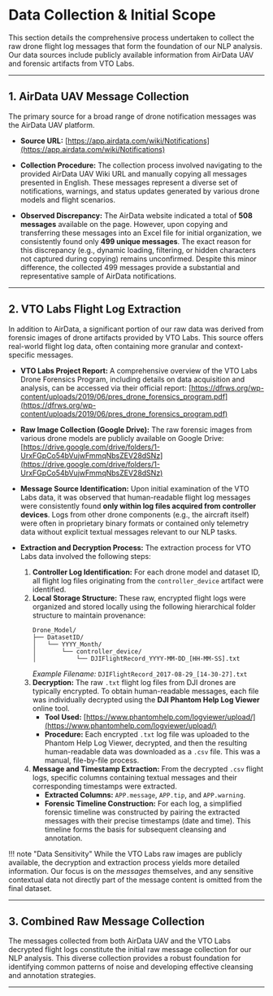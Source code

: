 # Data Collection & Initial Scope

This section details the comprehensive process undertaken to collect the raw drone flight log messages that form the foundation of our NLP analysis. Our data sources include publicly available information from AirData UAV and forensic artifacts from VTO Labs.

---

## 1. AirData UAV Message Collection

The primary source for a broad range of drone notification messages was the AirData UAV platform.

* **Source URL:** [https://app.airdata.com/wiki/Notifications](https://app.airdata.com/wiki/Notifications)

* **Collection Procedure:**
    The collection process involved navigating to the provided AirData UAV Wiki URL and manually copying all messages presented in English. These messages represent a diverse set of notifications, warnings, and status updates generated by various drone models and flight scenarios.

* **Observed Discrepancy:**
    The AirData website indicated a total of **508 messages** available on the page. However, upon copying and transferring these messages into an Excel file for initial organization, we consistently found only **499 unique messages**. The exact reason for this discrepancy (e.g., dynamic loading, filtering, or hidden characters not captured during copying) remains unconfirmed. Despite this minor difference, the collected 499 messages provide a substantial and representative sample of AirData notifications.

---

## 2. VTO Labs Flight Log Extraction

In addition to AirData, a significant portion of our raw data was derived from forensic images of drone artifacts provided by VTO Labs. This source offers real-world flight log data, often containing more granular and context-specific messages.

* **VTO Labs Project Report:**
    A comprehensive overview of the VTO Labs Drone Forensics Program, including details on data acquisition and analysis, can be accessed via their official report:
    [https://dfrws.org/wp-content/uploads/2019/06/pres_drone_forensics_program.pdf](https://dfrws.org/wp-content/uploads/2019/06/pres_drone_forensics_program.pdf)

* **Raw Image Collection (Google Drive):**
    The raw forensic images from various drone models are publicly available on Google Drive:
    [https://drive.google.com/drive/folders/1-UrxFGpCo54bVujwFmmqNbsZEV28dSNz](https://drive.google.com/drive/folders/1-UrxFGpCo54bVujwFmmqNbsZEV28dSNz)

* **Message Source Identification:**
    Upon initial examination of the VTO Labs data, it was observed that human-readable flight log messages were consistently found **only within log files acquired from controller devices**. Logs from other drone components (e.g., the aircraft itself) were often in proprietary binary formats or contained only telemetry data without explicit textual messages relevant to our NLP tasks.

* **Extraction and Decryption Process:**
    The extraction process for VTO Labs data involved the following steps:

    1.  **Controller Log Identification:** For each drone model and dataset ID, all flight log files originating from the `controller_device` artifact were identified.
    2.  **Local Storage Structure:** These raw, encrypted flight logs were organized and stored locally using the following hierarchical folder structure to maintain provenance:
        ```
        Drone_Model/
        ├── DatasetID/
        │   └── YYYY_Month/
        │       └── controller_device/
        │           └── DJIFlightRecord_YYYY-MM-DD_[HH-MM-SS].txt
        ```
        *Example Filename:* `DJIFlightRecord_2017-08-29_[14-30-27].txt`
    3.  **Decryption:** The raw `.txt` flight log files from DJI drones are typically encrypted. To obtain human-readable messages, each file was individually decrypted using the **DJI Phantom Help Log Viewer** online tool.
        * **Tool Used:** [https://www.phantomhelp.com/logviewer/upload/](https://www.phantomhelp.com/logviewer/upload/)
        * **Procedure:** Each encrypted `.txt` log file was uploaded to the Phantom Help Log Viewer, decrypted, and then the resulting human-readable data was downloaded as a `.csv` file. This was a manual, file-by-file process.
    4.  **Message and Timestamp Extraction:** From the decrypted `.csv` flight logs, specific columns containing textual messages and their corresponding timestamps were extracted.
        * **Extracted Columns:** `APP.message`, `APP.tip`, and `APP.warning`.
        * **Forensic Timeline Construction:** For each log, a simplified forensic timeline was constructed by pairing the extracted messages with their precise timestamps (date and time). This timeline forms the basis for subsequent cleansing and annotation.

!!! note "Data Sensitivity"
    While the VTO Labs raw images are publicly available, the decryption and extraction process yields more detailed information. Our focus is on the *messages* themselves, and any sensitive contextual data not directly part of the message content is omitted from the final dataset.

---

## 3. Combined Raw Message Collection

The messages collected from both AirData UAV and the VTO Labs decrypted flight logs constitute the initial raw message collection for our NLP analysis. This diverse collection provides a robust foundation for identifying common patterns of noise and developing effective cleansing and annotation strategies.

---
